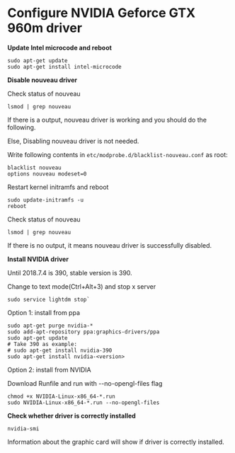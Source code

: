 # Configure NVIDIA Geforce GTX 960m driver
**Update Intel microcode and reboot**
```
sudo apt-get update
sudo apt-get install intel-microcode
```
**Disable nouveau driver**

Check status of nouveau
```
lsmod | grep nouveau
```
If there is a output, nouveau driver is working and you should do the following.

Else, Disabling nouveau driver is not needed.

Write following contents in `etc/modprobe.d/blacklist-nouveau.conf` as root:
```
blacklist nouveau
options nouveau modeset=0
```

Restart kernel initramfs and reboot
```
sudo update-initramfs -u
reboot
```

Check status of nouveau
```
lsmod | grep nouveau
```
If there is no output, it means nouveau driver is successfully disabled.

**Install NVIDIA driver**

Until 2018.7.4 is 390, stable version is 390.

Change to text mode(Ctrl+Alt+3) and stop x server
```
sudo service lightdm stop`
```
Option 1: install from ppa
```
sudo apt-get purge nvidia-*
sudo add-apt-repository ppa:graphics-drivers/ppa
sudo apt-get update
# Take 390 as example:
# sudo apt-get install nvidia-390
sudo apt-get install nvidia-<version>
```

Option 2: install from NVIDIA

Download Runfile and run with --no-opengl-files flag
```
chmod +x NVIDIA-Linux-x86_64-*.run
sudo NVIDIA-Linux-x86_64-*.run --no-opengl-files
```

**Check whether driver is correctly installed**
```
nvidia-smi
```
Information about the graphic card will show if driver is correctly installed.
